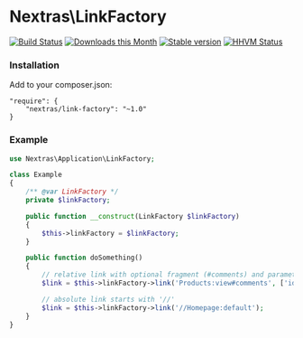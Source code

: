 Nextras\LinkFactory
===========

[![Build Status](https://travis-ci.org/nextras/link-factory.svg?branch=master)](https://travis-ci.org/nextras/link-factory)
[![Downloads this Month](https://img.shields.io/packagist/dm/nextras/link-factory.svg)](https://packagist.org/packages/nextras/link-factory)
[![Stable version](http://img.shields.io/packagist/v/nextras/link-factory.svg)](https://packagist.org/packages/nextras/link-factory)
[![HHVM Status](http://img.shields.io/hhvm/nextras/link-factory.svg)](http://hhvm.h4cc.de/package/nextras/link-factory)


### Installation

Add to your composer.json:

```
"require": {
	"nextras/link-factory": "~1.0"
}
```


### Example

```php
use Nextras\Application\LinkFactory;

class Example
{
	/** @var LinkFactory */
	private $linkFactory;

	public function __construct(LinkFactory $linkFactory)
	{
		$this->linkFactory = $linkFactory;
	}

	public function doSomething()
	{
		// relative link with optional fragment (#comments) and parameters
		$link = $this->linkFactory->link('Products:view#comments', ['id' => 123]);

		// absolute link starts with '//'
		$link = $this->linkFactory->link('//Homepage:default');
	}
}
```
